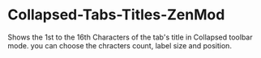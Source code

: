 # Collapsed-Tabs-Titles-ZenMod
Shows the 1st to the 16th Characters of the tab's title in Collapsed toolbar mode.  you can choose the chracters count, label size and position. 

